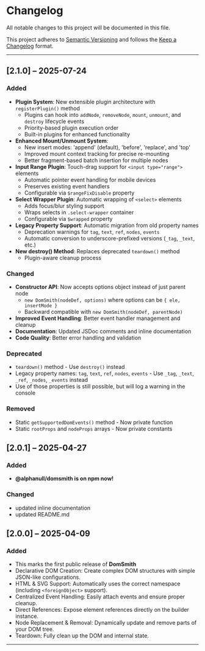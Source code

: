 # Changelog

All notable changes to this project will be documented in this file.

This project adheres to [Semantic Versioning](https://semver.org) and follows the [Keep a Changelog](https://keepachangelog.com/en/1.1.0/) format.

---

## [2.1.0] – 2025-07-24

### Added

- **Plugin System**: New extensible plugin architecture with `registerPlugin()` method
  - Plugins can hook into `addNode`, `removeNode`, `mount`, `unmount`, and `destroy` lifecycle events
  - Priority-based plugin execution order
  - Built-in plugins for enhanced functionality
- **Enhanced Mount/Unmount System**:
  - New insert modes: 'append' (default), 'before', 'replace', and 'top'
  - Improved mount context tracking for precise re-mounting
  - Better fragment-based batch insertion for multiple nodes
- **Input Range Plugin**: Touch-drag support for `<input type="range">` elements
  - Automatic pointer event handling for mobile devices
  - Preserves existing event handlers
  - Configurable via `$rangeFixDisable` property
- **Select Wrapper Plugin**: Automatic wrapping of `<select>` elements
  - Adds focus/blur styling support
  - Wraps selects in `.select-wrapper` container
  - Configurable via `$wrapped` property
- **Legacy Property Support**: Automatic migration from old property names
  - Deprecation warnings for `tag`, `text`, `ref`, `nodes`, `events`
  - Automatic conversion to underscore-prefixed versions (`_tag`, `_text`, etc.)
- **New destroy() Method**: Replaces deprecated `teardown()` method
  - Plugin-aware cleanup process

### Changed

- **Constructor API**: Now accepts options object instead of just parent node
  - `new DomSmith(nodeDef, options)` where options can be `{ ele, insertMode }`
  - Backward compatible with `new DomSmith(nodeDef, parentNode)`
- **Improved Event Handling**: Better event handler management and cleanup
- **Documentation**: Updated JSDoc comments and inline documentation
- **Code Quality**: Better error handling and validation

### Deprecated

- `teardown()` method - Use `destroy()` instead
- Legacy property names: `tag`, `text`, `ref`, `nodes`, `events` - Use `_tag`, `_text`, `_ref`, `_nodes`, `_events` instead
- Use of those properties is still possible, but will log a warning in the console

### Removed

- Static `getSupportedDomEvents()` method - Now private function
- Static `rootProps` and `nodeProps` arrays - Now private constants

## [2.0.1] – 2025-04-27

### Added

- **@alphanull/domsmith is on npm now!**

### Changed

- updated inline documentation
- updated README.md

## [2.0.0] – 2025-04-09

### Added

- This marks the first public release of **DomSmith**
- Declarative DOM Creation: Create complex DOM structures with simple JSON-like configurations.
- HTML & SVG Support: Automatically uses the correct namespace (including `<foreignObject>` support).
- Centralized Event Handling: Easily attach events and ensure proper cleanup.
- Direct References: Expose element references directly on the builder instance.
- Node Replacement & Removal: Dynamically update and remove parts of your DOM tree.
- Teardown: Fully clean up the DOM and internal state.

---